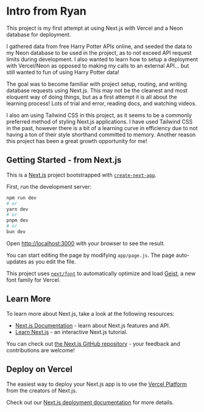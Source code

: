 Intro from Ryan
===

This project is my first attempt at using Next.js with Vercel and a Neon database for deployment.

I gathered data from free Harry Potter APIs online, and seeded the data to my Neon database to be used in the project, as to not exceed API request limits during development. I also wanted to learn how to setup a deployment with Vercel/Neon as opposed to making my calls to an external API... but still wanted to fun of using Harry Potter data!

The goal was to become familiar with project setup, routing, and writing database requests using Next.js. This may not be the cleanest and most eloquent way of doing things, but as a first attempt it is all about the learning process! Lots of trial and error, reading docs, and watching videos.

I also am using Tailwind CSS in this project, as it seems to be a commonly preferred method of styling Next.js applications. I have used Tailwind CSS in the past, however there is a bit of a learning curve in efficiency due to not having a ton of their style shorthand committed to memory. Another reason this project has been a great growth opportunity for me!


## Getting Started - from Next.js

This is a [Next.js](https://nextjs.org) project bootstrapped with [`create-next-app`](https://github.com/vercel/next.js/tree/canary/packages/create-next-app).

First, run the development server:

```bash
npm run dev
# or
yarn dev
# or
pnpm dev
# or
bun dev
```

Open [http://localhost:3000](http://localhost:3000) with your browser to see the result.

You can start editing the page by modifying `app/page.js`. The page auto-updates as you edit the file.

This project uses [`next/font`](https://nextjs.org/docs/app/building-your-application/optimizing/fonts) to automatically optimize and load [Geist](https://vercel.com/font), a new font family for Vercel.

## Learn More

To learn more about Next.js, take a look at the following resources:

- [Next.js Documentation](https://nextjs.org/docs) - learn about Next.js features and API.
- [Learn Next.js](https://nextjs.org/learn) - an interactive Next.js tutorial.

You can check out [the Next.js GitHub repository](https://github.com/vercel/next.js) - your feedback and contributions are welcome!

## Deploy on Vercel

The easiest way to deploy your Next.js app is to use the [Vercel Platform](https://vercel.com/new?utm_medium=default-template&filter=next.js&utm_source=create-next-app&utm_campaign=create-next-app-readme) from the creators of Next.js.

Check out our [Next.js deployment documentation](https://nextjs.org/docs/app/building-your-application/deploying) for more details.
